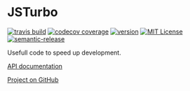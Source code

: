 # JSTurbo

[![travis build](https://img.shields.io/travis/eduardoportilho/jsturbo.svg?style=flat)](https://travis-ci.org/eduardoportilho/jsturbo)
[![codecov coverage](https://img.shields.io/codecov/c/github/eduardoportilho/jsturbo.svg?style=flat)](https://codecov.io/github/eduardoportilho/jsturbo)
[![version](https://img.shields.io/npm/v/jsturbo.svg?style=flat)](http://npm.im/jsturbo)
[![MIT License](https://img.shields.io/npm/l/jsturbo.svg?style=flat)](http://opensource.org/licenses/MIT)
[![semantic-release](https://img.shields.io/badge/%20%20%F0%9F%93%A6%F0%9F%9A%80-semantic--release-e10079.svg?style=flat)](https://github.com/semantic-release/semantic-release)

Usefull code to speed up development.

[API documentation](https://eduardoportilho.github.io/jsturbo/index.html)

[Project on GitHub](https://github.com/eduardoportilho/jsturbo)